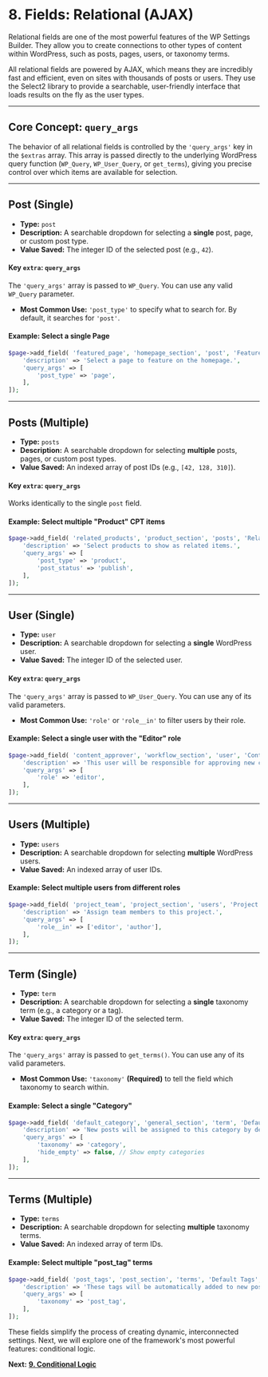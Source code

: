 # 8. Fields: Relational (AJAX)

Relational fields are one of the most powerful features of the WP Settings Builder. They allow you to create connections to other types of content within WordPress, such as posts, pages, users, or taxonomy terms.

All relational fields are powered by AJAX, which means they are incredibly fast and efficient, even on sites with thousands of posts or users. They use the Select2 library to provide a searchable, user-friendly interface that loads results on the fly as the user types.

---

## Core Concept: `query_args`

The behavior of all relational fields is controlled by the `'query_args'` key in the `$extras` array. This array is passed directly to the underlying WordPress query function (`WP_Query`, `WP_User_Query`, or `get_terms`), giving you precise control over which items are available for selection.

---

## Post (Single)

*   **Type:** `post`
*   **Description:** A searchable dropdown for selecting a **single** post, page, or custom post type.
*   **Value Saved:** The integer ID of the selected post (e.g., `42`).

#### Key `extra`: `query_args`

The `'query_args'` array is passed to `WP_Query`. You can use any valid `WP_Query` parameter.

*   **Most Common Use:** `'post_type'` to specify what to search for. By default, it searches for `'post'`.

#### Example: Select a single Page

```php
$page->add_field( 'featured_page', 'homepage_section', 'post', 'Featured Page', [
    'description' => 'Select a page to feature on the homepage.',
    'query_args' => [
        'post_type' => 'page',
    ],
]);
```

---

## Posts (Multiple)

*   **Type:** `posts`
*   **Description:** A searchable dropdown for selecting **multiple** posts, pages, or custom post types.
*   **Value Saved:** An indexed array of post IDs (e.g., `[42, 128, 310]`).

#### Key `extra`: `query_args`

Works identically to the single `post` field.

#### Example: Select multiple "Product" CPT items

```php
$page->add_field( 'related_products', 'product_section', 'posts', 'Related Products', [
    'description' => 'Select products to show as related items.',
    'query_args' => [
        'post_type' => 'product',
        'post_status' => 'publish',
    ],
]);
```

---

## User (Single)

*   **Type:** `user`
*   **Description:** A searchable dropdown for selecting a **single** WordPress user.
*   **Value Saved:** The integer ID of the selected user.

#### Key `extra`: `query_args`

The `'query_args'` array is passed to `WP_User_Query`. You can use any of its valid parameters.

*   **Most Common Use:** `'role'` or `'role__in'` to filter users by their role.

#### Example: Select a single user with the "Editor" role

```php
$page->add_field( 'content_approver', 'workflow_section', 'user', 'Content Approver', [
    'description' => 'This user will be responsible for approving new content.',
    'query_args' => [
        'role' => 'editor',
    ],
]);
```

---

## Users (Multiple)

*   **Type:** `users`
*   **Description:** A searchable dropdown for selecting **multiple** WordPress users.
*   **Value Saved:** An indexed array of user IDs.

#### Example: Select multiple users from different roles

```php
$page->add_field( 'project_team', 'project_section', 'users', 'Project Team', [
    'description' => 'Assign team members to this project.',
    'query_args' => [
        'role__in' => ['editor', 'author'],
    ],
]);
```

---

## Term (Single)

*   **Type:** `term`
*   **Description:** A searchable dropdown for selecting a **single** taxonomy term (e.g., a category or a tag).
*   **Value Saved:** The integer ID of the selected term.

#### Key `extra`: `query_args`

The `'query_args'` array is passed to `get_terms()`. You can use any of its valid parameters.

*   **Most Common Use:** `'taxonomy'` **(Required)** to tell the field which taxonomy to search within.

#### Example: Select a single "Category"

```php
$page->add_field( 'default_category', 'general_section', 'term', 'Default Post Category', [
    'description' => 'New posts will be assigned to this category by default.',
    'query_args' => [
        'taxonomy' => 'category',
        'hide_empty' => false, // Show empty categories
    ],
]);
```

---

## Terms (Multiple)

*   **Type:** `terms`
*   **Description:** A searchable dropdown for selecting **multiple** taxonomy terms.
*   **Value Saved:** An indexed array of term IDs.

#### Example: Select multiple "post_tag" terms

```php
$page->add_field( 'post_tags', 'post_section', 'terms', 'Default Tags', [
    'description' => 'These tags will be automatically added to new posts.',
    'query_args' => [
        'taxonomy' => 'post_tag',
    ],
]);
```

These fields simplify the process of creating dynamic, interconnected settings. Next, we will explore one of the framework's most powerful features: conditional logic.

**Next:** [**9. Conditional Logic**](./09-conditional-logic.md)